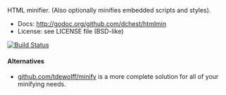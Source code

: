 HTML minifier.
(Also optionally minifies embedded scripts and styles).

* Docs: <http://godoc.org/github.com/dchest/htmlmin>
* License: see LICENSE file (BSD-like)

[![Build Status](https://travis-ci.org/dchest/htmlmin.png)](https://travis-ci.org/dchest/htmlmin)


#### Alternatives

* [github.com/tdewolff/minify](https://github.com/tdewolff/minify) is a more complete solution for all of your minifying needs.

